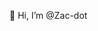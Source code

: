 👋 Hi, I’m @Zac-dot


<!---
Zac-dot/Zac-dot is a ✨ special ✨ repository because its `README.md` (this file) appears on your GitHub profile.
You can click the Preview link to take a look at your changes.
--->
